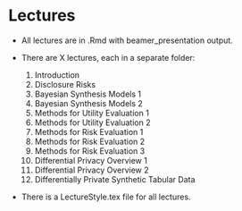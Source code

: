 # Lectures

- All lectures are in .Rmd with beamer_presentation output.

- There are X lectures, each in a separate folder:
    1. Introduction
    2. Disclosure Risks
    3. Bayesian Synthesis Models 1
    4. Bayesian Synthesis Models 2
    5. Methods for Utility Evaluation 1
    6. Methods for Utility Evaluation 2
    7. Methods for Risk Evaluation 1
    8. Methods for Risk Evaluation 2
    9. Methods for Risk Evaluation 3
    10. Differential Privacy Overview 1
    11. Differential Privacy Overview 2
    12. Differentially Private Synthetic Tabular Data

- There is a LectureStyle.tex file for all lectures.
